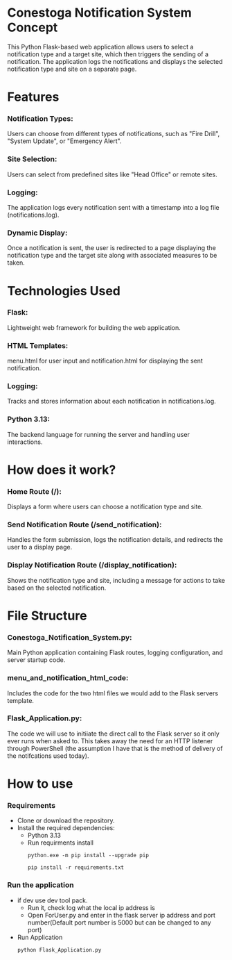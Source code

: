 # Conestoga Notification System Concept
This Python Flask-based web application allows users to select a notification type and a target site, which then triggers the sending of a notification. The application logs the notifications and displays the selected notification type and site on a separate page.

# Features
### Notification Types:
Users can choose from different types of notifications, such as "Fire Drill", "System Update", or "Emergency Alert".
### Site Selection: 
Users can select from predefined sites like "Head Office" or remote sites.
### Logging: 
The application logs every notification sent with a timestamp into a log file (notifications.log).
### Dynamic Display: 
Once a notification is sent, the user is redirected to a page displaying the notification type and the target site along with associated measures to be taken.

# Technologies Used
### Flask: 
Lightweight web framework for building the web application.
### HTML Templates: 
menu.html for user input and notification.html for displaying the sent notification.
### Logging: 
Tracks and stores information about each notification in notifications.log.
### Python 3.13: 
The backend language for running the server and handling user interactions.

# How does it work?
### Home Route (/): 
Displays a form where users can choose a notification type and site.
### Send Notification Route (/send_notification): 
Handles the form submission, logs the notification details, and redirects the user to a display page.
### Display Notification Route (/display_notification): 
Shows the notification type and site, including a message for actions to take based on the selected notification.

# File Structure
### Conestoga_Notification_System.py: 
Main Python application containing Flask routes, logging configuration, and server startup code.
### menu_and_notification_html_code: 
Includes the code for the two html files we would add to the Flask servers template. 
### Flask_Application.py: 
The code we will use to initiiate the direct call to the Flask server so it only ever runs when asked to. This takes away the need for an HTTP listener through PowerShell (the assumption I have that is the method of delivery of the notifcations used today).

# How to use
### Requirements
- Clone or download the repository.
- Install the required dependencies:
  - Python 3.13
  - Run requirments install
      ```
      python.exe -m pip install --upgrade pip
      ```
      ```
      pip install -r requirements.txt
      ```
### Run the application
- if dev use dev tool pack. 
  - Run it, check log what the local ip address is
  - Open ForUser.py and enter in the flask server ip address and port number(Default port number is 5000 but can be changed to any port)
- Run Application  
  ```
  python Flask_Application.py
  ```

